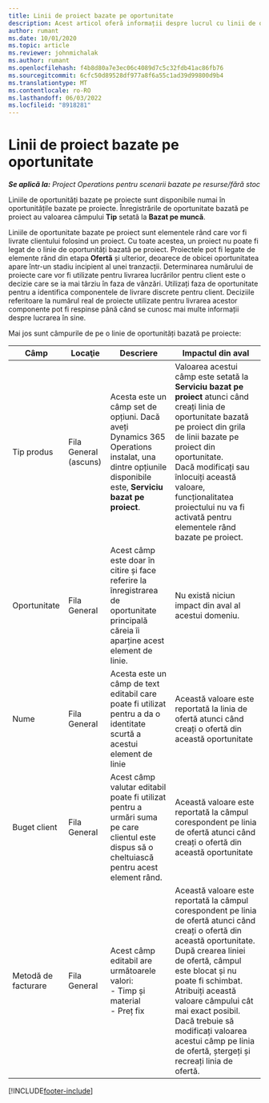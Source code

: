 ```yaml
---
title: Linii de proiect bazate pe oportunitate
description: Acest articol oferă informații despre lucrul cu linii de oportunitate bazate pe proiecte.
author: rumant
ms.date: 10/01/2020
ms.topic: article
ms.reviewer: johnmichalak
ms.author: rumant
ms.openlocfilehash: f4b8d80a7e3ec06c4089d7c5c32fdb41ac86fb76
ms.sourcegitcommit: 6cfc50d89528df977a8f6a55c1ad39d99800d9b4
ms.translationtype: MT
ms.contentlocale: ro-RO
ms.lasthandoff: 06/03/2022
ms.locfileid: "8918281"
---
```

# <a name="project-based-opportunity-lines"></a>Linii de proiect bazate pe oportunitate

_**Se aplică la:** Project Operations pentru scenarii bazate pe resurse/fără stoc_


Liniile de oportunități bazate pe proiecte sunt disponibile numai în oportunitățile bazate pe proiecte. Înregistrările de oportunitate bazată pe proiect au valoarea câmpului **Tip** setată la **Bazat pe muncă**.

Liniile de oportunitate bazate pe proiect sunt elementele rând care vor fi livrate clientului folosind un proiect. Cu toate acestea, un proiect nu poate fi legat de o linie de oportunități bazată pe proiect. Proiectele pot fi legate de elemente rând din etapa **Ofertă** și ulterior, deoarece de obicei oportunitatea apare într-un stadiu incipient al unei tranzacții. Determinarea numărului de proiecte care vor fi utilizate pentru livrarea lucrărilor pentru client este o decizie care se ia mai târziu în faza de vânzări. Utilizați faza de oportunitate pentru a identifica componentele de livrare discrete pentru client. Deciziile referitoare la numărul real de proiecte utilizate pentru livrarea acestor componente pot fi respinse până când se cunosc mai multe informații despre lucrarea în sine.

Mai jos sunt câmpurile de pe o linie de oportunități bazată pe proiecte:

| **Câmp** | **Locaţie** | **Descriere** | **Impactul din aval** |
| --- | --- | --- | --- |
| Tip produs | Fila General (ascuns) | Acesta este un câmp set de opțiuni. Dacă aveți Dynamics 365 Operations instalat, una dintre opțiunile disponibile este, **Serviciu bazat pe proiect**.  | Valoarea acestui câmp este setată la **Serviciu bazat pe proiect** atunci când creați linia de oportunitate bazată pe proiect din grila de linii bazate pe proiect din oportunitate. <br> Dacă modificați sau înlocuiți această valoare, funcționalitatea proiectului nu va fi activată pentru elementele rând bazate pe proiect. |
| Oportunitate | Fila General | Acest câmp este doar în citire și face referire la înregistrarea de oportunitate principală căreia îi aparține acest element de linie. | Nu există niciun impact din aval al acestui domeniu. |
| Nume | Fila General | Acesta este un câmp de text editabil care poate fi utilizat pentru a da o identitate scurtă a acestui element de linie | Această valoare este reportată la linia de ofertă atunci când creați o ofertă din această oportunitate |
| Buget client | Fila General | Acest câmp valutar editabil poate fi utilizat pentru a urmări suma pe care clientul este dispus să o cheltuiască pentru acest element rând. | Această valoare este reportată la câmpul corespondent pe linia de ofertă atunci când creați o ofertă din această oportunitate |
| Metodă de facturare | Fila General | Acest câmp editabil are următoarele valori:</br>- Timp și material</br>- Preț fix | Această valoare este reportată la câmpul corespondent pe linia de ofertă atunci când creați o ofertă din această oportunitate. După crearea liniei de ofertă, câmpul este blocat și nu poate fi schimbat. Atribuiți această valoare câmpului cât mai exact posibil. Dacă trebuie să modificați valoarea acestui câmp pe linia de ofertă, ștergeți și recreați linia de ofertă. |


[!INCLUDE[footer-include](../includes/footer-banner.md)]
